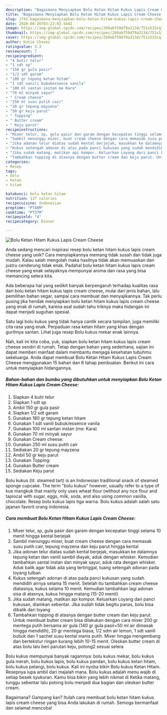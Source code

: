 ```yaml
---
description: "Bagaimana Menyiapkan Bolu Ketan Hitam Kukus Lapis Cream Cheese yang Menggugah Selera"
title: "Bagaimana Menyiapkan Bolu Ketan Hitam Kukus Lapis Cream Cheese yang Menggugah Selera"
slug: 1741-bagaimana-menyiapkan-bolu-ketan-hitam-kukus-lapis-cream-cheese-yang-menggugah-selera
date: 2020-08-26T03:22:03.544Z
image: https://img-global.cpcdn.com/recipes/2b9abf59d79a313d/751x532cq70/bolu-ketan-hitam-kukus-lapis-cream-cheese-foto-resep-utama.jpg
thumbnail: https://img-global.cpcdn.com/recipes/2b9abf59d79a313d/751x532cq70/bolu-ketan-hitam-kukus-lapis-cream-cheese-foto-resep-utama.jpg
cover: https://img-global.cpcdn.com/recipes/2b9abf59d79a313d/751x532cq70/bolu-ketan-hitam-kukus-lapis-cream-cheese-foto-resep-utama.jpg
author: Katie Chavez
ratingvalue: 3.3
reviewcount: 7
recipeingredient:
- "4 butir telur"
- "1 sdt sp"
- "150 gr gula pasir"
- "1/2 sdt garam"
- "180 gr tepung ketan hitam"
- "1 sdt vanili bubukessence vanila"
- "100 ml santan instan me Kara"
- "70 ml minyak sayur"
- " Cream cheese"
- "250 ml susu putih cair"
- "20 gr tepung mayzena"
- "50 gr keju parut"
- " Topping"
- " Butter cream"
- " Keju parut"
recipeinstructions:
- "Mixer telur, sp, gula pasir dan garam dengan kecepatan tinggi selama 10 menit hingga kental berjejak"
- "Sambil menunggu mixer, buat cream cheese dengan cara memasak susu putih cair, tepung mayzena dan keju parut hingga kental"
- "Jika adonan telur diatas sudah kental berjejak, masukkan ke dalamnya tepung ketan dan vanili sambil diayak, aduk dengan whisker. Kemudian tambahkan santal instan dan minyak sayur, aduk rata dengan whisker. Aduk balik agar tidak ada yang tertinggal, tuang setengah adonan pada loyang tulban"
- "Kukus setengah adonan di atas pada panci kukusan yang sudah mendidih airnya selama 15 menit. Setelah itu tambahkan cream cheese diatasnya, kukus selama 10 menit. Kemudian tambahkan lagi adonan sisa di atasnya, kukus hingga matang (15-20 menit)"
- "Jika sudah matang, matikan api kompor. Keluarkan Loyang dari panci kukusan, diamkan sebentar. Jika sudah tidak begitu panas, bolu bisa dibalik dari loyang"
- "Tambahkan topping di atasnya dengan butter cream dan keju parut. Untuk membuat butter cream bisa dilakukan dengan cara mixer 200 gr mentega putih bersama air gula (140 gr gula pasir+50 ml air dimasak hingga mendidih), 20 gr mentega biasa, 1/2 sdm air lemon, 1 sdt vanili bubuk dan 1 sachet susu kental manis putih. Mixer hingga mengembang dan bertekstur ringan kurang lebih 10-15 menit. Oleskan butter cream di atas bolu lalu beri parutan keju, potong2 sesuai selera"
categories:
- Resep
tags:
- bolu
- ketan
- hitam

katakunci: bolu ketan hitam 
nutrition: 137 calories
recipecuisine: Indonesian
preptime: "PT40M"
cooktime: "PT37M"
recipeyield: "4"
recipecategory: Dinner

---
```



![Bolu Ketan Hitam Kukus Lapis Cream Cheese](https://img-global.cpcdn.com/recipes/2b9abf59d79a313d/751x532cq70/bolu-ketan-hitam-kukus-lapis-cream-cheese-foto-resep-utama.jpg)

Anda sedang mencari inspirasi resep bolu ketan hitam kukus lapis cream cheese yang unik? Cara menyiapkannya memang tidak susah dan tidak juga mudah. Kalau salah mengolah maka hasilnya tidak akan memuaskan dan justru cenderung tidak enak. Padahal bolu ketan hitam kukus lapis cream cheese yang enak selayaknya mempunyai aroma dan rasa yang bisa memancing selera kita.

Ada beberapa hal yang sedikit banyak berpengaruh terhadap kualitas rasa dari bolu ketan hitam kukus lapis cream cheese, mulai dari jenis bahan, lalu pemilihan bahan segar, sampai cara membuat dan menyajikannya. Tak perlu pusing jika hendak menyiapkan bolu ketan hitam kukus lapis cream cheese yang enak di rumah, karena asal sudah tahu triknya maka hidangan ini dapat menjadi suguhan spesial.

Satu lagi bolu kukus yang tidak hanya cantik secara tampilan, juga memiliki cita rasa yang enak. Perpaduan rasa ketan hitam yang khas dengan gurihnya santan. Lihat juga resep Bolu kukus mekar enak lainnya.


Nah, kali ini kita coba, yuk, siapkan bolu ketan hitam kukus lapis cream cheese sendiri di rumah. Tetap dengan bahan yang sederhana, sajian ini dapat memberi manfaat dalam membantu menjaga kesehatan tubuhmu sekeluarga. Anda dapat membuat Bolu Ketan Hitam Kukus Lapis Cream Cheese menggunakan 15 bahan dan 6 tahap pembuatan. Berikut ini cara untuk menyiapkan hidangannya.

<!--inarticleads1-->

##### Bahan-bahan dan bumbu yang dibutuhkan untuk menyiapkan Bolu Ketan Hitam Kukus Lapis Cream Cheese:

1. Siapkan 4 butir telur
1. Siapkan 1 sdt sp
1. Ambil 150 gr gula pasir
1. Siapkan 1/2 sdt garam
1. Gunakan 180 gr tepung ketan hitam
1. Gunakan 1 sdt vanili bubuk/essence vanila
1. Gunakan 100 ml santan instan (me: Kara)
1. Gunakan 70 ml minyak sayur
1. Gunakan  Cream cheese:
1. Gunakan 250 ml susu putih cair
1. Sediakan 20 gr tepung mayzena
1. Ambil 50 gr keju parut
1. Gunakan  Topping:
1. Gunakan  Butter cream
1. Sediakan  Keju parut


Bolu kukus (lit. steamed tart) is an Indonesian traditional snack of steamed sponge cupcake. The term &#34;bolu kukus&#34; however, usually refer to a type of kue mangkuk that mainly only uses wheat flour (without any rice flour and tapioca) with sugar, eggs, milk, soda, and also using common vanilla, chocolate. Resep bolu kukus lapis tiga warna. Bolu kukus adalah salah satu jajanan favorit orang indonesia. 

<!--inarticleads2-->

##### Cara membuat Bolu Ketan Hitam Kukus Lapis Cream Cheese:

1. Mixer telur, sp, gula pasir dan garam dengan kecepatan tinggi selama 10 menit hingga kental berjejak
1. Sambil menunggu mixer, buat cream cheese dengan cara memasak susu putih cair, tepung mayzena dan keju parut hingga kental
1. Jika adonan telur diatas sudah kental berjejak, masukkan ke dalamnya tepung ketan dan vanili sambil diayak, aduk dengan whisker. Kemudian tambahkan santal instan dan minyak sayur, aduk rata dengan whisker. Aduk balik agar tidak ada yang tertinggal, tuang setengah adonan pada loyang tulban
1. Kukus setengah adonan di atas pada panci kukusan yang sudah mendidih airnya selama 15 menit. Setelah itu tambahkan cream cheese diatasnya, kukus selama 10 menit. Kemudian tambahkan lagi adonan sisa di atasnya, kukus hingga matang (15-20 menit)
1. Jika sudah matang, matikan api kompor. Keluarkan Loyang dari panci kukusan, diamkan sebentar. Jika sudah tidak begitu panas, bolu bisa dibalik dari loyang
1. Tambahkan topping di atasnya dengan butter cream dan keju parut. Untuk membuat butter cream bisa dilakukan dengan cara mixer 200 gr mentega putih bersama air gula (140 gr gula pasir+50 ml air dimasak hingga mendidih), 20 gr mentega biasa, 1/2 sdm air lemon, 1 sdt vanili bubuk dan 1 sachet susu kental manis putih. Mixer hingga mengembang dan bertekstur ringan kurang lebih 10-15 menit. Oleskan butter cream di atas bolu lalu beri parutan keju, potong2 sesuai selera


Bolu kukus mempunyai banyak ragamnya: bolu kukus mekar, bolu kukus gula merah, bolu kukus lapis, bolu kukus pandan, bolu kukus ketan hitam, bolu kukus pelangi, bolu kukus. Kali ini nyoba bikin Bolu kukus Ketan Hitam. Resepnya lupa ambil dari majalah mana. Bolu kukus adalah menu wajib di setiap besek syukuran. Kamu bisa bikin yang lebih nikmat di Ketika matang, tunggu sebentar lalu potong bolu menjadi dua bagian dan oleskan butter cream. 

Bagaimana? Gampang kan? Itulah cara membuat bolu ketan hitam kukus lapis cream cheese yang bisa Anda lakukan di rumah. Semoga bermanfaat dan selamat mencoba!
